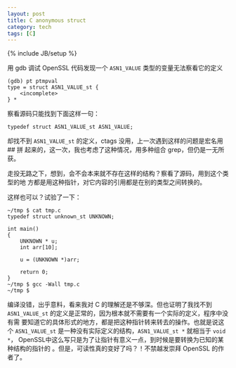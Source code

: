```yaml
---
layout: post
title: C anonymous struct
category: tech
tags: [C]
---
```

{% include JB/setup %}

用 gdb 调试 OpenSSL 代码发现一个 `ASN1_VALUE` 类型的变量无法察看它的定义

```
(gdb) pt ptmpval
type = struct ASN1_VALUE_st {
    <incomplete>
} *
```


察看源码只能找到下面这样一句：

    typedef struct ASN1_VALUE_st ASN1_VALUE;

却找不到 `ASN1_VALUE_st` 的定义，ctags 没用，上一次遇到这样的问题是宏名用 ## 拼
起来的，这一次，我也考虑了这种情况，用多种组合 grep，但仍是一无所获。

走投无路之下，想到，会不会本来就不存在这样的结构？察看了源码，用到这个类型的地
方都是用这种指针，对它内容的引用都是在别的类型之间转换的。

这样也可以？试验了一下：

    ~/tmp $ cat tmp.c
    typedef struct unknown_st UNKNOWN;

    int main()
    {
        UNKNOWN * u;
        int arr[10];

        u = (UNKNOWN *)arr;

        return 0;
    }
    ~/tmp $ gcc -Wall tmp.c
    ~/tmp $

编译没错，出乎意料，看来我对 C 的理解还是不够深。但也证明了我找不到
`ASN1_VALUE_st` 的定义是正常的，因为根本就不需要有一个实际的定义，程序中没有需
要知道它的具体形式的地方，都是把这种指针转来转去的操作。也就是说这个
`ASN1_VALUE_st` 是一种没有实际定义的结构，`ASN1_VALUE_st *` 就相当于 `void *`，
OpenSSL中这么写只是为了让指针有意义一点，到时候是要转换为已知的某种结构的指针的
。但是，可读性真的变好了吗？！不禁越发崇拜 OpenSSL 的作者了。
